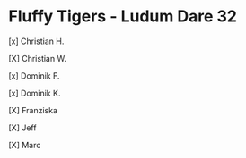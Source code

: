# Fluffy Tigers - Ludum Dare 32

[x] Christian H.

[X] Christian W.

[x] Dominik F.

[x] Dominik K.

[X] Franziska 

[X] Jeff

[X] Marc
